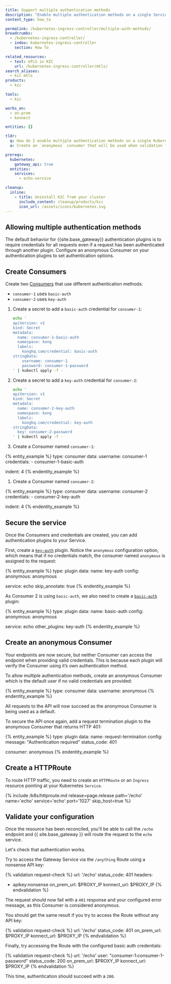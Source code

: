 ```yaml
---
title: Support multiple authentication methods
description: "Enable multiple authentication methods on a single Service"
content_type: how_to

permalink: /kubernetes-ingress-controller/multiple-auth-methods/
breadcrumbs:
  - /kubernetes-ingress-controller/
  - index: kubernetes-ingress-controller
    section: How To

related_resources:
  - text: mTLS in KIC
    url: /kubernetes-ingress-controller/mtls/
search_aliases:
  - kic mtls
products:
  - kic

tools:
  - kic

works_on:
  - on-prem
  - konnect

entities: []

tldr:
  q: How do I enable multiple authentication methods on a single Kubernetes Service?
  a: Create an `anonymous` consumer that will be used when validation fails. Attach a `request-termination` plugin to this consumer to ensure that traffic is blocked if the request does not match another consumer's credentials.

prereqs:
  kubernetes:
    gateway_api: true
  entities:
    services:
      - echo-service

cleanup:
  inline:
    - title: Uninstall KIC from your cluster
      include_content: cleanup/products/kic
      icon_url: /assets/icons/kubernetes.svg
---
```


## Allowing multiple authentication methods

The default behavior for {{site.base_gateway}} authentication plugins is to require credentials for all requests even if a request has been authenticated through another plugin. Configure an anonymous Consumer on your authentication plugins to set authentication options.

## Create Consumers

Create two [Consumers](/gateway/entities/consumer/) that use different authentication methods:

* `consumer-1` uses `basic-auth`
* `consumer-2` uses `key-auth`

1. Create a secret to add a `basic-auth` credential for `consumer-1`:

    ```bash
    echo '
    apiVersion: v1
    kind: Secret
    metadata:
      name: consumer-1-basic-auth
      namespace: kong
      labels:
        konghq.com/credential: basic-auth
    stringData:
        username: consumer-1
        password: consumer-1-password
    ' | kubectl apply -f -
    ```

1. Create a secret to add a `key-auth` credential for `consumer-2`:

    ```bash
    echo '
    apiVersion: v1
    kind: Secret
    metadata:
      name: consumer-2-key-auth
      namespace: kong
      labels:
        konghq.com/credential: key-auth
    stringData:
      key: consumer-2-password
    ' | kubectl apply -f -
    ```

1.  Create a Consumer named `consumer-1`:

{% entity_example %}
type: consumer
data:
  username: consumer-1
  credentials:
    - consumer-1-basic-auth
  
indent: 4
{% endentity_example %}

1.  Create a Consumer named `consumer-2`:

{% entity_example %}
type: consumer
data:
  username: consumer-2
  credentials:
    - consumer-2-key-auth
  
indent: 4
{% endentity_example %}

## Secure the service

Once the Consumers and credentials are created, you can add authentication plugins to your Service.

First, create a [`key-auth`](/plugins/key-auth/) plugin. Notice the `anonymous` configuration option, which means that if no credentials match, the consumer named `anonymous` is assigned to the request:

{% entity_example %}
type: plugin
data:
  name: key-auth
  config:
    anonymous: anonymous
  
  service: echo
  skip_annotate: true
{% endentity_example %}

As Consumer 2 is using `basic-auth`, we also need to create a [`basic-auth`](/plugins/basic-auth/) plugin:

{% entity_example %}
type: plugin
data:
  name: basic-auth
  config:
    anonymous: anonymous
  
  service: echo
  other_plugins: key-auth
{% endentity_example %}

## Create an anonymous Consumer

Your endpoints are now secure, but neither Consumer can access the endpoint when providing valid credentials. This is because each plugin will verify the Consumer using it’s own authentication method.

To allow multiple authentication methods, create an anonymous Consumer which is the default user if no valid credentials are provided:

{% entity_example %}
type: consumer
data:
  username: anonymous
{% endentity_example %}

All requests to the API will now succeed as the anonymous Consumer is being used as a default.

To secure the API once again, add a request termination plugin to the anonymous Consumer that returns HTTP 401:

{% entity_example %}
type: plugin
data:
  name: request-termination
  config:
    message: "Authentication required"
    status_code: 401
  
  consumer: anonymous
{% endentity_example %}

## Create a HTTPRoute

To route HTTP traffic, you need to create an `HTTPRoute` or an `Ingress` resource pointing at your Kubernetes `Service`.

{% include /k8s/httproute.md release=page.release path='/echo' name='echo' service='echo' port='1027' skip_host=true %}

## Validate your configuration

Once the resource has been reconciled, you'll be able to call the `/echo` endpoint and {{ site.base_gateway }} will route the request to the `echo` service.

Let's check that authentication works.

Try to access the Gateway Service via the `/anything` Route using a nonsense API key:

{% validation request-check %}
url: '/echo'
status_code: 401
headers:
  - apikey:nonsense
on_prem_url: $PROXY_IP
konnect_url: $PROXY_IP
{% endvalidation %}

The request should now fail with a `401` response and your configured error message, as this Consumer is considered anonymous.

You should get the same result if you try to access the Route without any API key:

{% validation request-check %}
url: '/echo'
status_code: 401
on_prem_url: $PROXY_IP
konnect_url: $PROXY_IP
{% endvalidation %}

Finally, try accessing the Route with the configured basic auth credentials:

{% validation request-check %}
url: '/echo'
user: "consumer-1:consumer-1-password"
status_code: 200
on_prem_url: $PROXY_IP
konnect_url: $PROXY_IP
{% endvalidation %}

This time, authentication should succeed with a `200`.
